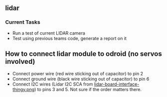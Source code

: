 ## lidar

### Current Tasks

- Run a test of current LIDAR camera
- Test using previous teams code, generate a report on it

## How to connect lidar module to odroid (no servos involved)

- Connect power wire (red wire sticking out of capacitor) to pin 2
- Connect ground wire (black wire sticking out of capacitor) to pin 6
- Connect I2C wires (Lidar I2C SCA from [lidar-board-interface-thingy.png](https://github.com/space-concordia-robotics/robotics-prototype/blob/34efe5dc4cd1a26d1a3c19e78ccac35cd4398f59/lidar/images/lidar-board-interface-thingy.png)) to pins 3 and 5. Not sure if the order matters there.
